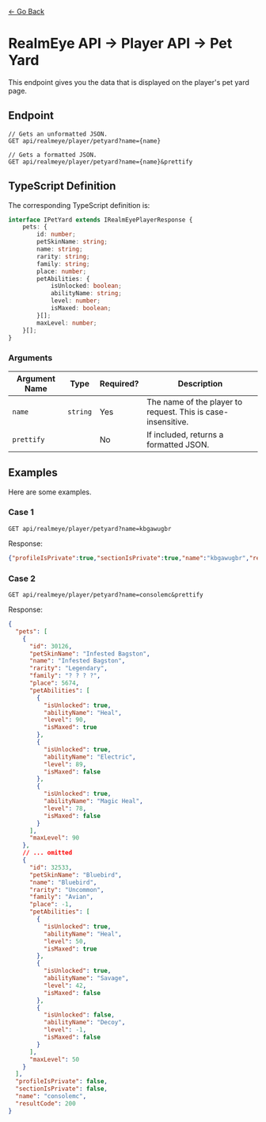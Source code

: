 [← Go Back](https://github.com/ewang2002/RealmEyeSharper/tree/master/RealmAspNet/docs/docs-guide.md)

# RealmEye API → Player API → Pet Yard
This endpoint gives you the data that is displayed on the player's pet yard page.

## Endpoint
```
// Gets an unformatted JSON.
GET api/realmeye/player/petyard?name={name}

// Gets a formatted JSON.
GET api/realmeye/player/petyard?name={name}&prettify
```

## TypeScript Definition 
The corresponding TypeScript definition is:
```ts 
interface IPetYard extends IRealmEyePlayerResponse {
    pets: {
        id: number;
        petSkinName: string;
        name: string;
        rarity: string;
        family: string;
        place: number;
        petAbilities: {
            isUnlocked: boolean;
            abilityName: string;
            level: number;
            isMaxed: boolean;
        }[];
        maxLevel: number;
    }[];
}
```

### Arguments

| Argument Name | Type | Required? | Description |
| ---- | ---- | --------- | ----------- |
| `name` | `string` | Yes | The name of the player to request. This is case-insensitive. |
| `prettify` | | No | If included, returns a formatted JSON. |

## Examples
Here are some examples. 

### Case 1 
```
GET api/realmeye/player/petyard?name=kbgawugbr
```
Response:
```json
{"profileIsPrivate":true,"sectionIsPrivate":true,"name":"kbgawugbr","resultCode":400}
```

### Case 2 
``` 
GET api/realmeye/player/petyard?name=consolemc&prettify
```
Response: 
```json
{
  "pets": [
    {
      "id": 30126,
      "petSkinName": "Infested Bagston",
      "name": "Infested Bagston",
      "rarity": "Legendary",
      "family": "? ? ? ?",
      "place": 5674,
      "petAbilities": [
        {
          "isUnlocked": true,
          "abilityName": "Heal",
          "level": 90,
          "isMaxed": true
        },
        {
          "isUnlocked": true,
          "abilityName": "Electric",
          "level": 89,
          "isMaxed": false
        },
        {
          "isUnlocked": true,
          "abilityName": "Magic Heal",
          "level": 78,
          "isMaxed": false
        }
      ],
      "maxLevel": 90
    },
    // ... omitted
    {
      "id": 32533,
      "petSkinName": "Bluebird",
      "name": "Bluebird",
      "rarity": "Uncommon",
      "family": "Avian",
      "place": -1,
      "petAbilities": [
        {
          "isUnlocked": true,
          "abilityName": "Heal",
          "level": 50,
          "isMaxed": true
        },
        {
          "isUnlocked": true,
          "abilityName": "Savage",
          "level": 42,
          "isMaxed": false
        },
        {
          "isUnlocked": false,
          "abilityName": "Decoy",
          "level": -1,
          "isMaxed": false
        }
      ],
      "maxLevel": 50
    }
  ],
  "profileIsPrivate": false,
  "sectionIsPrivate": false,
  "name": "consolemc",
  "resultCode": 200
}
```